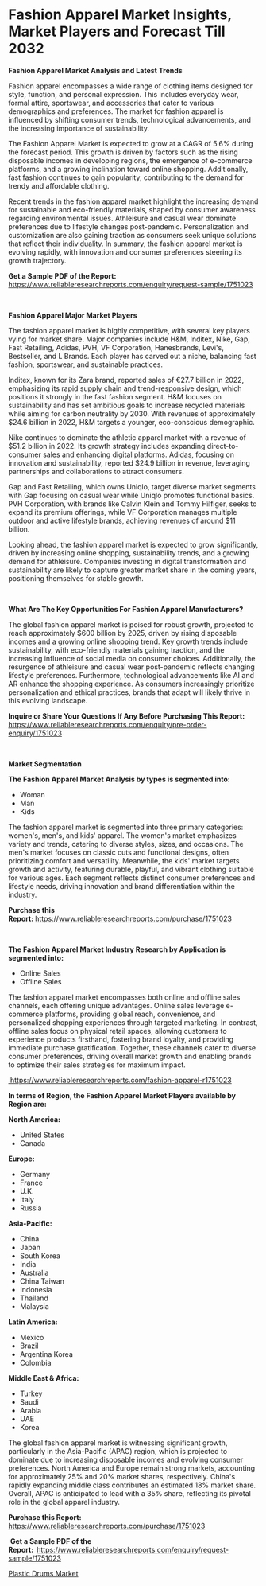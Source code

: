 <p><h1>Fashion Apparel Market Insights, Market Players and Forecast Till 2032</h1></p><p><strong>Fashion Apparel Market Analysis and Latest Trends</strong></p>
<p><p>Fashion apparel encompasses a wide range of clothing items designed for style, function, and personal expression. This includes everyday wear, formal attire, sportswear, and accessories that cater to various demographics and preferences. The market for fashion apparel is influenced by shifting consumer trends, technological advancements, and the increasing importance of sustainability.</p><p>The Fashion Apparel Market is expected to grow at a CAGR of 5.6% during the forecast period. This growth is driven by factors such as the rising disposable incomes in developing regions, the emergence of e-commerce platforms, and a growing inclination toward online shopping. Additionally, fast fashion continues to gain popularity, contributing to the demand for trendy and affordable clothing.</p><p>Recent trends in the fashion apparel market highlight the increasing demand for sustainable and eco-friendly materials, shaped by consumer awareness regarding environmental issues. Athleisure and casual wear dominate preferences due to lifestyle changes post-pandemic. Personalization and customization are also gaining traction as consumers seek unique solutions that reflect their individuality. In summary, the fashion apparel market is evolving rapidly, with innovation and consumer preferences steering its growth trajectory.</p></p>
<p><strong>Get a Sample PDF of the Report:&nbsp;</strong> <a href="https://www.reliableresearchreports.com/enquiry/request-sample/1751023?utm_campaign=1720&utm_medium=2&utm_source=Github&utm_content=ia&utm_term=04042025&utm_id=fashion-apparel">https://www.reliableresearchreports.com/enquiry/request-sample/1751023</a></p>
<p>&nbsp;</p>
<p><strong>Fashion Apparel Major Market Players</strong></p>
<p><p>The fashion apparel market is highly competitive, with several key players vying for market share. Major companies include H&M, Inditex, Nike, Gap, Fast Retailing, Adidas, PVH, VF Corporation, Hanesbrands, Levi's, Bestseller, and L Brands. Each player has carved out a niche, balancing fast fashion, sportswear, and sustainable practices.</p><p>Inditex, known for its Zara brand, reported sales of €27.7 billion in 2022, emphasizing its rapid supply chain and trend-responsive design, which positions it strongly in the fast fashion segment. H&M focuses on sustainability and has set ambitious goals to increase recycled materials while aiming for carbon neutrality by 2030. With revenues of approximately $24.6 billion in 2022, H&M targets a younger, eco-conscious demographic.</p><p>Nike continues to dominate the athletic apparel market with a revenue of $51.2 billion in 2022. Its growth strategy includes expanding direct-to-consumer sales and enhancing digital platforms. Adidas, focusing on innovation and sustainability, reported $24.9 billion in revenue, leveraging partnerships and collaborations to attract consumers.</p><p>Gap and Fast Retailing, which owns Uniqlo, target diverse market segments with Gap focusing on casual wear while Uniqlo promotes functional basics. PVH Corporation, with brands like Calvin Klein and Tommy Hilfiger, seeks to expand its premium offerings, while VF Corporation manages multiple outdoor and active lifestyle brands, achieving revenues of around $11 billion.</p><p>Looking ahead, the fashion apparel market is expected to grow significantly, driven by increasing online shopping, sustainability trends, and a growing demand for athleisure. Companies investing in digital transformation and sustainability are likely to capture greater market share in the coming years, positioning themselves for stable growth.</p></p>
<p>&nbsp;</p>
<p><strong>What Are The Key Opportunities For Fashion Apparel Manufacturers?</strong></p>
<p><p>The global fashion apparel market is poised for robust growth, projected to reach approximately $600 billion by 2025, driven by rising disposable incomes and a growing online shopping trend. Key growth trends include sustainability, with eco-friendly materials gaining traction, and the increasing influence of social media on consumer choices. Additionally, the resurgence of athleisure and casual wear post-pandemic reflects changing lifestyle preferences. Furthermore, technological advancements like AI and AR enhance the shopping experience. As consumers increasingly prioritize personalization and ethical practices, brands that adapt will likely thrive in this evolving landscape.</p></p>
<p><strong>Inquire or Share Your Questions If Any Before Purchasing This Report:</strong> <a href="https://www.reliableresearchreports.com/enquiry/pre-order-enquiry/1751023?utm_campaign=1720&utm_medium=2&utm_source=Github&utm_content=ia&utm_term=04042025&utm_id=fashion-apparel">https://www.reliableresearchreports.com/enquiry/pre-order-enquiry/1751023</a></p>
<p>&nbsp;</p>
<p><strong>Market Segmentation</strong></p>
<p><strong>The Fashion Apparel Market Analysis by types is segmented into:</strong></p>
<p><ul><li>Woman</li><li>Man</li><li>Kids</li></ul></p>
<p><p>The fashion apparel market is segmented into three primary categories: women's, men's, and kids' apparel. The women's market emphasizes variety and trends, catering to diverse styles, sizes, and occasions. The men's market focuses on classic cuts and functional designs, often prioritizing comfort and versatility. Meanwhile, the kids' market targets growth and activity, featuring durable, playful, and vibrant clothing suitable for various ages. Each segment reflects distinct consumer preferences and lifestyle needs, driving innovation and brand differentiation within the industry.</p></p>
<p><strong>Purchase this Report:&nbsp;</strong><a href="https://www.reliableresearchreports.com/purchase/1751023?utm_campaign=1720&utm_medium=2&utm_source=Github&utm_content=ia&utm_term=04042025&utm_id=fashion-apparel">https://www.reliableresearchreports.com/purchase/1751023</a></p>
<p>&nbsp;</p>
<p><strong>The Fashion Apparel Market Industry Research by Application is segmented into:</strong></p>
<p><ul><li>Online Sales</li><li>Offline Sales</li></ul></p>
<p><p>The fashion apparel market encompasses both online and offline sales channels, each offering unique advantages. Online sales leverage e-commerce platforms, providing global reach, convenience, and personalized shopping experiences through targeted marketing. In contrast, offline sales focus on physical retail spaces, allowing customers to experience products firsthand, fostering brand loyalty, and providing immediate purchase gratification. Together, these channels cater to diverse consumer preferences, driving overall market growth and enabling brands to optimize their sales strategies for maximum impact.</p></p>
<p><a href="https://www.reliableresearchreports.com/fashion-apparel-r1751023?utm_campaign=1720&utm_medium=2&utm_source=Github&utm_content=ia&utm_term=04042025&utm_id=fashion-apparel">&nbsp;https://www.reliableresearchreports.com/fashion-apparel-r1751023</a></p>
<p><strong>In terms of Region, the Fashion Apparel Market Players available by Region are:</strong></p>
<p>
    <p> <strong> North America: </strong>
        <ul>
            <li>United States</li>
            <li>Canada</li>
        </ul>
        </p> 
    <p> <strong> Europe: </strong>
        <ul>
            <li>Germany</li>
            <li>France</li>
            <li>U.K.</li>
            <li>Italy</li>
            <li>Russia</li>
        </ul>
        </p> 
    <p> <strong> Asia-Pacific: </strong>
        <ul>
            <li>China</li>
            <li>Japan</li>
            <li>South Korea</li>
            <li>India</li>
            <li>Australia</li>
            <li>China Taiwan</li>
            <li>Indonesia</li>
            <li>Thailand</li>
            <li>Malaysia</li>
        </ul>
        </p> 
    <p> <strong> Latin America: </strong>
        <ul>
            <li>Mexico</li>
            <li>Brazil</li>
            <li>Argentina Korea</li>
            <li>Colombia</li>
        </ul>
        </p> 
    <p> <strong> Middle East & Africa: </strong>
        <ul>
            <li>Turkey</li>
            <li>Saudi</li>
            <li>Arabia</li>
            <li>UAE</li>
            <li>Korea</li>
        </ul>
    </p>
    </p>
<p><p>The global fashion apparel market is witnessing significant growth, particularly in the Asia-Pacific (APAC) region, which is projected to dominate due to increasing disposable incomes and evolving consumer preferences. North America and Europe remain strong markets, accounting for approximately 25% and 20% market shares, respectively. China's rapidly expanding middle class contributes an estimated 18% market share. Overall, APAC is anticipated to lead with a 35% share, reflecting its pivotal role in the global apparel industry.</p></p>
<p><strong>Purchase this Report: </strong><a href="https://www.reliableresearchreports.com/purchase/1751023?utm_campaign=1720&utm_medium=2&utm_source=Github&utm_content=ia&utm_term=04042025&utm_id=fashion-apparel">https://www.reliableresearchreports.com/purchase/1751023</a></p>
<p>&nbsp;<strong>Get a Sample PDF of the Report:&nbsp;&nbsp;</strong><a href="https://www.reliableresearchreports.com/enquiry/request-sample/1751023?utm_campaign=1720&utm_medium=2&utm_source=Github&utm_content=ia&utm_term=04042025&utm_id=fashion-apparel">https://www.reliableresearchreports.com/enquiry/request-sample/1751023</a></p>
<p><strong></strong></p>
<p><p><a href="https://github.com/koskasislo39/Market-Research-Report-List-1/blob/main/plastic-drums-market.md?utm_campaign=1720&utm_medium=2&utm_source=Github&utm_content=ia&utm_term=04042025&utm_id=fashion-apparel">Plastic Drums Market</a></p></p>